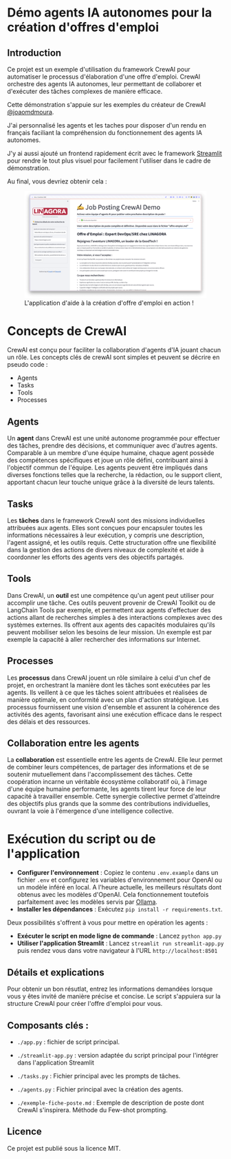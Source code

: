 # Démo agents IA autonomes pour la création d'offres d'emploi
## Introduction
Ce projet est un exemple d'utilisation du framework CrewAI pour automatiser le processus d'élaboration d'une offre d'emploi. CrewAI orchestre des agents IA autonomes, leur permettant de collaborer et d'exécuter des tâches complexes de manière efficace.

Cette démonstration s'appuie sur les exemples du créateur de CrewAI [@joaomdmoura](https://x.com/joaomdmoura).

J'ai personnalisé les agents et les taches pour disposer d'un rendu en français faciliant la compréhension du fonctionnement des agents IA autonomes.

J'y ai aussi ajouté un frontend rapidement écrit avec le framework [Streamlit](https://streamlit.io/) pour rendre le tout plus visuel pour facilement l'utiliser dans le cadre de démonstration.

Au final, vous devriez obtenir cela :

<figure>
    <img src="images/CrewAI-screenshot.png"
         alt="CrewAI demonstration">
    <figcaption>L'application d'aide à la création d'offre d'emploi en action !</figcaption>
</figure>

# Concepts de CrewAI
CrewAI est conçu pour faciliter la collaboration d'agents d'IA jouant chacun un rôle. Les concepts clés de crewAI sont simples et peuvent se décrire en pseudo code :
- Agents
- Tasks
- Tools
- Processes

## Agents
Un **agent** dans CrewAI est une unité autonome programmée pour effectuer des tâches, prendre des décisions, et communiquer avec d'autres agents. Comparable à un membre d'une équipe humaine, chaque agent possède des compétences spécifiques et joue un rôle défini, contribuant ainsi à l'objectif commun de l'équipe. Les agents peuvent être impliqués dans diverses fonctions telles que la recherche, la rédaction, ou le support client, apportant chacun leur touche unique grâce à la diversité de leurs talents.

## Tasks
Les **tâches** dans le framework CrewAI sont des missions individuelles attribuées aux agents. Elles sont conçues pour encapsuler toutes les informations nécessaires à leur exécution, y compris une description, l'agent assigné, et les outils requis. Cette structuration offre une flexibilité dans la gestion des actions de divers niveaux de complexité et aide à coordonner les efforts des agents vers des objectifs partagés.

## Tools
Dans CrewAI, un **outil** est une compétence qu'un agent peut utiliser pour accomplir une tâche. Ces outils peuvent provenir de CrewAI Toolkit ou de LangChain Tools par exemple, et permettent aux agents d'effectuer des actions allant de recherches simples à des interactions complexes avec des systèmes externes. Ils offrent aux agents des capacités modulaires qu'ils peuvent mobiliser selon les besoins de leur mission. Un exemple est par exemple la capacité à aller rechercher des informations sur Internet.

## Processes
Les **processus** dans CrewAI jouent un rôle similaire à celui d'un chef de projet, en orchestrant la manière dont les tâches sont exécutées par les agents. Ils veillent à ce que les tâches soient attribuées et réalisées de manière optimale, en conformité avec un plan d'action stratégique. Les processus fournissent une vision d'ensemble et assurent la cohérence des activités des agents, favorisant ainsi une exécution efficace dans le respect des délais et des ressources.

## Collaboration entre les agents
La **collaboration** est essentielle entre les agents de CrewAI. Elle leur permet de combiner leurs compétences, de partager des informations et de se soutenir mutuellement dans l'accomplissement des tâches. Cette coopération incarne un véritable écosystème collaboratif où, à l'image d'une équipe humaine performante, les agents tirent leur force de leur capacité à travailler ensemble. Cette synergie collective permet d'atteindre des objectifs plus grands que la somme des contributions individuelles, ouvrant la voie à l'émergence d'une intelligence collective.

# Exécution du script ou de l'application
- **Configurer l'environnement** : Copiez le contenu `.env.example` dans un fichier `.env` et configurez les variables d'environnement pour OpenAI ou un modèle inféré en local. A l'heure actuelle, les meilleurs résultats dont obtenus avec les modèles d'OpenAI. Cela fonctionnement toutefois parfaitement avec les modèles servis par [Ollama](https://ollama.com/).
- **Installer les dépendances** : Exécutez `pip install -r requirements.txt`.

Deux possibilités s'offrent à vous pour mettre en opération les agents :
- **Exécuter le script en mode ligne de commande** : Lancez `python app.py`
- **Utiliser l'application Streamlit** : Lancez `streamlit run streamlit-app.py` puis rendez vous dans votre navigateur à l'URL `http://localhost:8501`

## Détails et explications
Pour obtenir un bon résutlat, entrez les informations demandées lorsque vous y êtes invité de manière précise et concise. Le script s'appuiera sur la structure CrewAI pour créer l'offre d'emploi pour vous.

## Composants clés :
  - `./app.py` : fichier de script principal.
  - `./streamlit-app.py` : version adaptée du script principal pour l'intégrer dans l'application Streamlit

  - `./tasks.py` : Fichier principal avec les prompts de tâches.
  - `./agents.py` : Fichier principal avec la création des agents.
  - `./exemple-fiche-poste.md` : Exemple de description de poste dont CrewAI s'inspirera. Méthode du Few-shot prompting.

## Licence
Ce projet est publié sous la licence MIT.